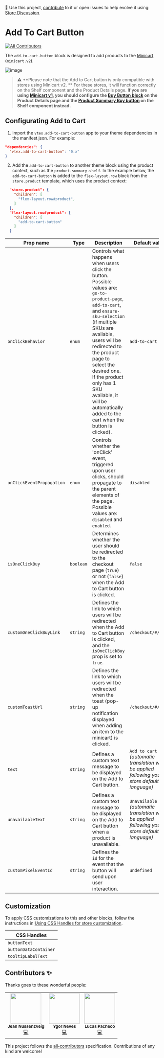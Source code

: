 📢 Use this project, [contribute](https://github.com/vtex-apps/add-to-cart-button) to it or open issues to help evolve it using [Store Discussion](https://github.com/vtex-apps/store-discussion). 

# Add To Cart Button

<!-- ALL-CONTRIBUTORS-BADGE:START - Do not remove or modify this section -->
[![All Contributors](https://img.shields.io/badge/all_contributors-3-orange.svg?style=flat-square)](#contributors-)
<!-- ALL-CONTRIBUTORS-BADGE:END -->

The `add-to-cart-button` block is designed to add products to the [Minicart](https://developers.vtex.com/docs/apps/vtex.minicart/) (`minicart.v2`).

![image](https://cdn.jsdelivr.net/gh/vtexdocs/dev-portal-content@main/images/vtex-add-to-cart-button-0.png)

> ⚠️ **Please note that the Add to Cart button is only compatible with stores using Minicart v2. ** For these stores, it will function correctly on the Shelf component and the Product Details page. **If you are using [Minicart v1](https://github.com/vtex-apps/minicart/blob/383d7bbd3295f06d1b5854a0add561a872e1515c/docs/README.md), you should configure the [Buy Button block](https://developers.vtex.com/docs/guides/vtex-store-components-buybutton/) on the Product Details page and the [Product Summary Buy button](https://developers.vtex.com/docs/guides/vtex-product-summary-productsummarybuybutton/) on the Shelf component instead.**

## Configurating Add to Cart

1. Import the `vtex.add-to-cart-button` app to your theme dependencies in the manifest.json. For example:

```json
"dependencies": {
  "vtex.add-to-cart-button": "0.x"
}
```

2. Add the `add-to-cart-button` to another theme block using the product context, such as the `product-summary.shelf`. In the example below, the `add-to-cart-button` is added to the `flex-layout.row` block from the `store.product` template, which uses the product context:

```json
  "store.product": {
    "children": [
      "flex-layout.row#product",
    ]
  },
  "flex-layout.row#product": {
    "children": [
      "add-to-cart-button"
    ]
  }
```

| Prop name                 | Type      | Description                                                                                                                                                                                                                                                                                                                                                       | Default value                                                                                 |
| ------------------------- | --------- | ----------------------------------------------------------------------------------------------------------------------------------------------------------------------------------------------------------------------------------------------------------------------------------------------------------------------------------------------------------------- | --------------------------------------------------------------------------------------------- |
| `onClickBehavior`         | `enum`    | Controls what happens when users click the button. Possible values are: `go-to-product-page`, `add-to-cart`, and `ensure-sku-selection` (if multiple SKUs are available, users will be redirected to the product page to select the desired one. If the product only has 1 SKU available, it will be automatically added to the cart when the button is clicked). | `add-to-cart`                                                                                 |
| `onClickEventPropagation` | `enum`    | Controls whether the 'onClick' event, triggered upon user clicks, should propagate to the parent elements of the page. Possible values are: `disabled` and `enabled`.                                                                                                                                                                                             | `disabled`                                                                                    |
| `isOneClickBuy`           | `boolean` | Determines whether the user should be redirected to the checkout page (`true`) or not (`false`) when the Add to Cart button is clicked.                                                                                                                                                                                                                           | `false`                                                                                       |
| `customOneClickBuyLink`   | `string`  | Defines the link to which users will be redirected when the Add to Cart button is clicked, and the `isOneClickBuy` prop is set to `true`.                                                                                                                                                                                                                         | `/checkout/#/cart`                                                                            |
| `customToastUrl`          | `string`  | Defines the link to which users will be redirected when the toast (pop-up notification displayed when adding an item to the minicart) is clicked.                                                                                                                                                                                                                 | `/checkout/#/cart`                                                                            |
| `text`                    | `string`  | Defines a custom text message to be displayed on the Add to Cart button.                                                                                                                                                                                                                                                                                          | `Add to cart` _(automatic translation will be applied following your store default language)_ |
| `unavailableText`         | `string`  | Defines a custom text message to be displayed on the Add to Cart button when a product is unavailable.                                                                                                                                                                                                                                                            | `Unavailable` _(automatic translation will be applied following your store default language)_ |
| `customPixelEventId`      | `string`  | Defines the `id` for the event that the button will send upon user interaction.                                                                                                                                                                                                                                                                                   | `undefined`                                                                                   |

## Customization

To apply CSS customizations to this and other blocks, follow the instructions in [Using CSS Handles for store customization](https://developers.vtex.com/docs/guides/vtex-io-documentation-using-css-handles-for-store-customization).

| CSS Handles           |
| --------------------- |
| `buttonText`          |
| `buttonDataContainer` |
| `tooltipLabelText`    |

<!-- DOCS-IGNORE:start -->

## Contributors ✨

Thanks goes to these wonderful people:

<!-- ALL-CONTRIBUTORS-LIST:START - Do not remove or modify this section -->
<!-- prettier-ignore-start -->
<!-- markdownlint-disable -->
<table>
  <tr>
    <td align="center"><a href="https://github.com/JNussens"><img src="https://avatars0.githubusercontent.com/u/7662734?v=4" width="100px;" alt=""/><br /><sub><b>Jean Nussenzveig</b></sub></a><br /><a href="https://github.com/vtex-apps/add-to-cart-button/commits?author=JNussens" title="Code">💻</a></td>
    <td align="center"><a href="http://ygorneves.com"><img src="https://avatars1.githubusercontent.com/u/39542011?v=4" width="100px;" alt=""/><br /><sub><b>Ygor Neves</b></sub></a><br /><a href="https://github.com/vtex-apps/add-to-cart-button/commits?author=ygorneves10" title="Code">💻</a></td>
    <td align="center"><a href="https://github.com/lucaspacheco-acct"><img src="https://avatars0.githubusercontent.com/u/59736416?v=4" width="100px;" alt=""/><br /><sub><b>Lucas Pacheco</b></sub></a><br /><a href="https://github.com/vtex-apps/add-to-cart-button/commits?author=lucaspacheco-acct" title="Code">💻</a></td>
  </tr>
</table>

<!-- markdownlint-enable -->
<!-- prettier-ignore-end -->
<!-- ALL-CONTRIBUTORS-LIST:END -->

This project follows the [all-contributors](https://github.com/all-contributors/all-contributors) specification. Contributions of any kind are welcome!

<!-- DOCS-IGNORE:end -->

